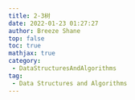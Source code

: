 ```yaml
---
title: 2-3树
date: 2022-01-23 01:27:27
author: Breeze Shane
top: false
toc: true
mathjax: true
category:
 - DataStructuresAndAlgorithms
tag:
 - Data Structures and Algorithms
---
```

